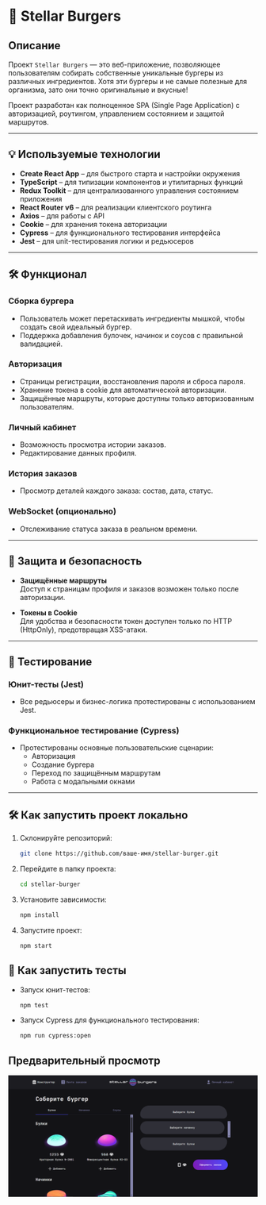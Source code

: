 # 🍔 Stellar Burgers

## Описание

Проект `Stellar Burgers` — это веб-приложение, позволяющее пользователям собирать собственные уникальные бургеры из различных ингредиентов. Хотя эти бургеры и не самые полезные для организма, зато они точно оригинальные и вкусные!

Проект разработан как полноценное SPA (Single Page Application) с авторизацией, роутингом, управлением состоянием и защитой маршрутов.

---

## 💡 Используемые технологии

- **Create React App** – для быстрого старта и настройки окружения
- **TypeScript** – для типизации компонентов и утилитарных функций
- **Redux Toolkit** – для централизованного управления состоянием приложения
- **React Router v6** – для реализации клиентского роутинга
- **Axios** – для работы с API
- **Cookie** – для хранения токена авторизации
- **Cypress** – для функционального тестирования интерфейса
- **Jest** – для unit-тестирования логики и редьюсеров

---

## 🛠 Функционал

### Сборка бургера

- Пользователь может перетаскивать ингредиенты мышкой, чтобы создать свой идеальный бургер.
- Поддержка добавления булочек, начинок и соусов с правильной валидацией.

### Авторизация

- Страницы регистрации, восстановления пароля и сброса пароля.
- Хранение токена в cookie для автоматической авторизации.
- Защищённые маршруты, которые доступны только авторизованным пользователям.

### Личный кабинет

- Возможность просмотра истории заказов.
- Редактирование данных профиля.

### История заказов

- Просмотр деталей каждого заказа: состав, дата, статус.

### WebSocket (опционально)

- Отслеживание статуса заказа в реальном времени.

---

## 🔐 Защита и безопасность

- **Защищённые маршруты**  
  Доступ к страницам профиля и заказов возможен только после авторизации.

- **Токены в Cookie**  
  Для удобства и безопасности токен доступен только по HTTP (HttpOnly), предотвращая XSS-атаки.

---

## 🧪 Тестирование

### Юнит-тесты (Jest)

- Все редьюсеры и бизнес-логика протестированы с использованием Jest.

### Функциональное тестирование (Cypress)

- Протестированы основные пользовательские сценарии:
  - Авторизация
  - Создание бургера
  - Переход по защищённым маршрутам
  - Работа с модальными окнами

---

## 🛠 Как запустить проект локально

1. Склонируйте репозиторий:
   ```bash
   git clone https://github.com/ваше-имя/stellar-burger.git
   ```
2. Перейдите в папку проекта:

   ```bash
   cd stellar-burger
   ```

3. Установите зависимости:

   ```bash
   npm install
   ```

4. Запустите проект:
   ```bash
   npm start
   ```

## 🧪 Как запустить тесты

- Запуск юнит-тестов:
  ```bash
  npm test
  ```
- Запуск Cypress для функционального тестирования:
  ```bash
  npm run cypress:open
  ```

## Предварительный просмотр
![alt text](image.png)